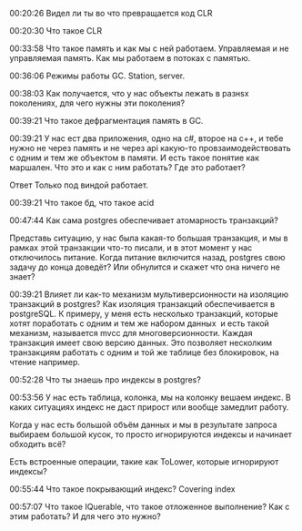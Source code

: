 00:20:26
Видел ли ты во что превращается код CLR


00:20:30
Что такое CLR
  

00:33:58
Что такое память и как мы с ней работаем.
Управляемая и не управляемая память.
Как мы работаем в потоках с памятью.


00:36:06
Режимы работы GC. Station, server.


00:38:03
Как получается, что у нас объекты лежать в разнsх поколениях, для чего нужны эти поколения?


00:39:21
Что такое дефрагментация память в GC.


00:39:21
У нас ест два приложения, одно на c#, второе на c++, и тебе нужно не через память и не через api какую-то провзаимодействовать с одним и тем же объектом в памяти. И есть такое понятие как маршален. Что это и как с ним работать? Где это работает?

Ответ
Только под виндой работает.


00:39:21
Что такое бд, что такое acid


00:47:44
Как сама postgres обеспечивает атомарность транзакций?

Представь ситуацию, у нас была какая-то большая транзакция, и мы в рамках этой транзакции что-то писали, и в этот момент у нас отключилось питание. Когда питание включится назад, postgres свою задачу до конца доведёт? Или обнулится и скажет что она ничего не знает?


00:39:21
Влияет ли как-то механизм мультиверсионности на изоляцию транзакций в postgres?
Как изоляция транзакций обеспечивается в postgreSQL.
К примеру, у меня есть несколько транзакций, которые хотят поработать с одним и тем же набором данных  и есть такой механизм, называется mvcc для многоверсионности. Каждая транзакция имеет свою версию данных. Это позволяет несколким транзакциям работать с одним и той же таблице без блокировок, на чтение например.
  

00:52:28
Что ты знаешь про индексы в postgres?


00:53:56
У нас есть таблица, колонка, мы на колонку вешаем индекс. В каких ситуациях индекс не даст прирост или вообще замедлит работу.

Когда у нас есть большой объём данных и мы в результате запроса выбираем большой кусок, то просто игнорируются индексы и начинает обходить всё?

Есть встроенные операции, такие как ToLower, которые игнорируют индексы?


00:55:44
Что такое покрывающий индекс? Covering index


00:57:07
Что такое IQuerable, что такое отложенное выполнение? Как с этим работать? И для чего это нужно?